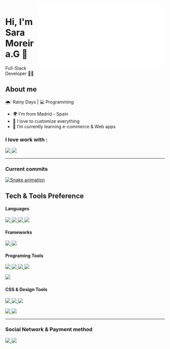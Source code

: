 <a href="https://www.linkedin.com/in/sara-moreira-g/" target="_blank" rel="noopener noreferrer">
	<img align="right" src="greeting.svg" width="400" height="200" alt="Click here!!!">
</a>

# Hi, I'm Sara Moreira.G 🐒

Full-Stack Developer 👩‍💻


## About me 

🌧️: Rainy Days | :computer: Programming

- 🌍 I'm from Madrid - Spain
- :gem: I love to customize everything
- 🌱 I’m currently learning e-commerce & Web apps

### I love work with :
<a href="https://github.com/SaraMoreiraG">
  <img src="https://img.shields.io/badge/Mac-FCC624?style=for-the-badge&logo=Apple&logoColor=black">
</a>
<a href="https://github.com/SaraMoreiraG">
  <img src="https://img.shields.io/badge/Windows-0078D6?style=for-the-badge&logo=windows&logoColor=white">
</a>

---
### Current commits
[![Snake animation](https://github.com/SaraMoreiraG/SaraMoreiraG/blob/output-snake-commits/github-contribution-grid-snake.svg)](https://github.com/SaraMoreiraG)


## Tech & Tools Preference

#### Languages
<a href="https://github.com/ArielCalisaya">
  <img src="https://img.shields.io/badge/HTML5-E34F26?style=for-the-badge&logo=html5&logoColor=white"> <img src="https://img.shields.io/badge/CSS3-1572B6?style=for-the-badge&logo=css3&logoColor=white">
</a>
<a href="https://github.com/ArielCalisaya">
  <img src="https://img.shields.io/badge/JavaScript-F7DF1E?style=for-the-badge&logo=javascript&logoColor=black">
</a>
<a href="https://github.com/ArielCalisaya">
  <img src="https://img.shields.io/badge/Python-F7DF1E?style=for-the-badge&logo=python&logoColor=black">
</a>

#### Frameworks
<a href="https://github.com/ArielCalisaya"> 
	<img src="https://img.shields.io/badge/React-20232A?style=for-the-badge&logo=react&logoColor=61DAFB"> 
</a> 
<a href="https://github.com/ArielCalisaya">
	<img src="https://img.shields.io/badge/Angular-663399?style=for-the-badge&logo=angular&logoColor=white">
</a>


#### Programing Tools
<a href="https://github.com/ArielCalisaya">
  <img src="https://img.shields.io/badge/GitHub-100000?style=for-the-badge&logo=github&logoColor=white"> <img src="https://img.shields.io/badge/Git-F05032?style=for-the-badge&logo=git&logoColor=white">
</a>
<a href="https://github.com/ArielCalisaya">
  <img src="https://img.shields.io/badge/Postman-FF6C37?style=for-the-badge&logo=Postman&logoColor=white">
</a>
<a href="https://github.com/ArielCalisaya">
  <img src="https://img.shields.io/badge/VSCode-0078D4?style=for-the-badge&logo=visual%20studio%20code&logoColor=white">
</a>

<a href="https://github.com/ArielCalisaya"> <img src="https://img.shields.io/badge/npm-CB3837?style=for-the-badge&logo=npm&logoColor=white"> 
</a>

#### CSS & Design Tools
<a href="https://github.com/ArielCalisaya">
  <img src="https://img.shields.io/badge/styled--components-db7093?style=for-the-badge&logo=styled-components&logoColor=white"> 
</a> <a href="https://github.com/ArielCalisaya">	
  <img src="https://img.shields.io/badge/Sass-CC6699?style=for-the-badge&logo=sass&logoColor=white">
</a>
<a href="https://github.com/ArielCalisaya">
  <img src="https://img.shields.io/badge/Bootstrap-563D7C?style=for-the-badge&logo=bootstrap&logoColor=white">
</a>

<a href="https://github.com/ArielCalisaya"><img src="https://img.shields.io/badge/Figma-F24E1E?style=for-the-badge&logo=figma&logoColor=white">
</a> 
<a href="https://github.com/ArielCalisaya">
  <img src="https://img.shields.io/badge/Canva-%2300C4CC.svg?&style=for-the-badge&logo=Canva&logoColor=white">
</a>

---

### Social Network & Payment method
<a href="https://linkedin.com/in/arielcalisaya/">
  <img src="https://img.shields.io/badge/LinkedIn-0077B5?style=for-the-badge&logo=linkedin&logoColor=white">
</a> 
<a href="https://paypal.me/ArielCalisaya"> 
  <img src="https://img.shields.io/badge/PayPal-00457C?style=for-the-badge&logo=paypal&logoColor=white">
</a>
